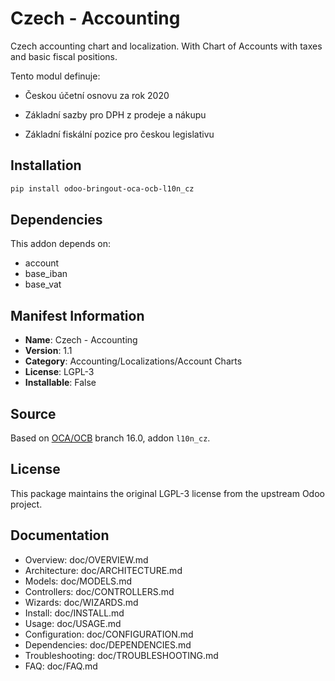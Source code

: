 # Czech - Accounting


Czech accounting chart and localization.  With Chart of Accounts with taxes and basic fiscal positions.

Tento modul definuje:

- Českou účetní osnovu za rok 2020

- Základní sazby pro DPH z prodeje a nákupu

- Základní fiskální pozice pro českou legislativu
    

## Installation

```bash
pip install odoo-bringout-oca-ocb-l10n_cz
```

## Dependencies

This addon depends on:
- account
- base_iban
- base_vat

## Manifest Information

- **Name**: Czech - Accounting
- **Version**: 1.1
- **Category**: Accounting/Localizations/Account Charts
- **License**: LGPL-3
- **Installable**: False

## Source

Based on [OCA/OCB](https://github.com/OCA/OCB) branch 16.0, addon `l10n_cz`.

## License

This package maintains the original LGPL-3 license from the upstream Odoo project.

## Documentation

- Overview: doc/OVERVIEW.md
- Architecture: doc/ARCHITECTURE.md
- Models: doc/MODELS.md
- Controllers: doc/CONTROLLERS.md
- Wizards: doc/WIZARDS.md
- Install: doc/INSTALL.md
- Usage: doc/USAGE.md
- Configuration: doc/CONFIGURATION.md
- Dependencies: doc/DEPENDENCIES.md
- Troubleshooting: doc/TROUBLESHOOTING.md
- FAQ: doc/FAQ.md
